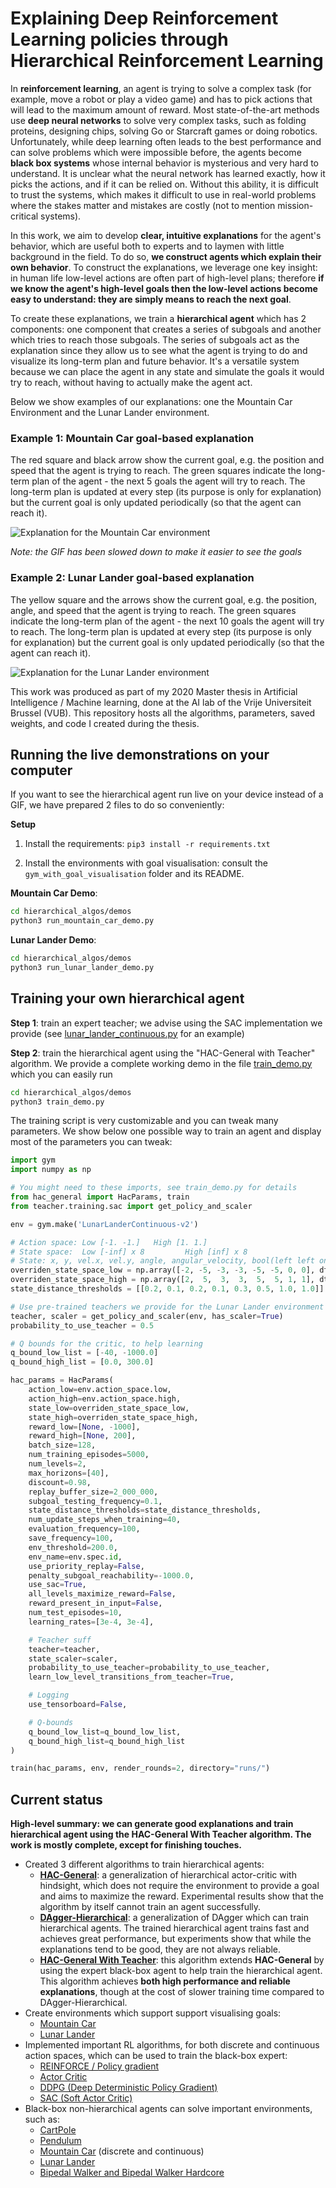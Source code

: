 # Explaining Deep Reinforcement Learning policies through Hierarchical Reinforcement Learning

In **reinforcement learning**, an agent is trying to solve a complex task (for example, move a robot or play 
a video game) and has to pick actions that will lead to the maximum amount of reward. Most state-of-the-art
methods use **deep neural networks** to solve very complex tasks, such as folding proteins, designing chips, solving
Go or Starcraft games or doing robotics. Unfortunately, while deep learning often leads to the best performance and can solve 
problems which were impossible before, the agents become 
**black box systems** whose internal behavior is mysterious and very hard to understand. It is unclear what the
neural network has learned exactly, how it picks the actions, and if it can be relied on. Without this ability, it
is difficult to trust the systems, which makes it difficult to use in real-world problems where the stakes matter and mistakes
are costly (not to mention mission-critical systems). 

In this work, we aim to develop **clear, intuitive explanations** for the agent's behavior, which are useful both to
experts and to laymen with little background in the field. To do so, **we construct agents which explain their own behavior**.
To construct the explanations, we leverage one key insight: in human life low-level actions are often part of high-level plans; 
therefore **if we know the agent's high-level goals then the low-level actions become easy to understand: they are simply means to reach the next goal**.

To create these explanations, we train a **hierarchical agent** which has 2 components: one component that creates a series of subgoals and another which tries to reach those subgoals. The series of subgoals act as the explanation since they allow us to see
what the agent is trying to do and visualize its long-term plan and future behavior. It's a versatile system because
we can place the agent in any state and simulate the goals it would try to reach, without having to actually make the agent act.

Below we show examples of our explanations: one the Mountain Car Environment and the Lunar Lander environment.

### Example 1: Mountain Car goal-based explanation

The red square and black arrow show the current goal, e.g. the position and speed that the agent is trying to reach. The green squares indicate the long-term plan of the agent - the next 5 goals the agent will try to reach. The long-term plan is updated at every step (its purpose is only for explanation) but the current goal is only updated periodically (so that the agent can reach it). 

![Explanation for the Mountain Car environment](https://github.com/bonaert/explainable_rl/blob/master/media/solved_hac_mountain_car.gif?raw=true)

*Note: the GIF has been slowed down to make it easier to see the goals*

### Example 2: Lunar Lander goal-based explanation

The yellow square and the arrows show the current goal, e.g. the position, angle, and speed that the agent is trying to reach. The green squares indicate the long-term plan of the agent - the next 10 goals the agent will try to reach. The long-term plan is updated at every step (its purpose is only for explanation) but the current goal is only updated periodically (so that the agent can reach it). 

![Explanation for the Lunar Lander environment](https://github.com/bonaert/explainable_rl/blob/master/media/solved_hac_lunar_lander.gif?raw=true)

This work was produced as part of my 2020 Master thesis in Artificial Intelligence / Machine learning, done
at the AI lab of the Vrije Universiteit Brussel (VUB). This repository hosts all the algorithms, parameters, 
saved weights, and code I created during the thesis.




## Running the live demonstrations on your computer

If you want to see the hierarchical agent run live on your device instead of a GIF, we have prepared 2 files to do so conveniently:

**Setup**

1. Install the requirements: `pip3 install -r requirements.txt`

2. Install the environments with goal visualisation: consult the  `gym_with_goal_visualisation` folder and its README.

**Mountain Car Demo**:

```bash
cd hierarchical_algos/demos
python3 run_mountain_car_demo.py
```

**Lunar Lander Demo**:

```bash
cd hierarchical_algos/demos
python3 run_lunar_lander_demo.py
```


## Training your own hierarchical agent

**Step 1**: train an expert teacher; we advise using the SAC implementation we provide (see [lunar_lander_continuous.py](https://github.com/bonaert/explainable_rl/blob/master/teacher/scripts/lunar_lander_continuous.py) for an example)

**Step 2**: train the hierarchical agent using the "HAC-General with Teacher" algorithm. We provide a complete working demo in the file [train_demo.py](https://github.com/bonaert/explainable_rl/blob/master/hierarchical_algos/demos/train_demo.py) which you can easily run

```bash
cd hierarchical_algos/demos
python3 train_demo.py
```

The training script is very customizable and you can tweak many parameters. We show below one possible way to train an agent and display most of the parameters you can tweak:

```python
import gym
import numpy as np

# You might need to these imports, see train_demo.py for details
from hac_general import HacParams, train
from teacher.training.sac import get_policy_and_scaler

env = gym.make('LunarLanderContinuous-v2')

# Action space: Low [-1. -1.]	High [1. 1.]
# State space:  Low [-inf] x 8         High [inf] x 8
# State: x, y, vel.x, vel.y, angle, angular_velocity, bool(left left on ground), bool(right leg on ground)
overriden_state_space_low = np.array([-2, -5, -3, -3, -5, -5, 0, 0], dtype=np.float32)
overriden_state_space_high = np.array([2,  5,  3,  3,  5,  5, 1, 1], dtype=np.float32)
state_distance_thresholds = [[0.2, 0.1, 0.2, 0.1, 0.3, 0.5, 1.0, 1.0]]

# Use pre-trained teachers we provide for the Lunar Lander environment
teacher, scaler = get_policy_and_scaler(env, has_scaler=True)
probability_to_use_teacher = 0.5

# Q bounds for the critic, to help learning
q_bound_low_list = [-40, -1000.0]
q_bound_high_list = [0.0, 300.0]

hac_params = HacParams(
    action_low=env.action_space.low,
    action_high=env.action_space.high,
    state_low=overriden_state_space_low,
    state_high=overriden_state_space_high,
    reward_low=[None, -1000],
    reward_high=[None, 200],
    batch_size=128,
    num_training_episodes=5000,
    num_levels=2,
    max_horizons=[40],
    discount=0.98,
    replay_buffer_size=2_000_000,
    subgoal_testing_frequency=0.1,
    state_distance_thresholds=state_distance_thresholds,
    num_update_steps_when_training=40,
    evaluation_frequency=100,
    save_frequency=100,
    env_threshold=200.0,
    env_name=env.spec.id,
    use_priority_replay=False,
    penalty_subgoal_reachability=-1000.0,
    use_sac=True,
    all_levels_maximize_reward=False,
    reward_present_in_input=False,
    num_test_episodes=10,
    learning_rates=[3e-4, 3e-4],

    # Teacher suff
    teacher=teacher,
    state_scaler=scaler,
    probability_to_use_teacher=probability_to_use_teacher,
    learn_low_level_transitions_from_teacher=True,

    # Logging
    use_tensorboard=False,

    # Q-bounds
    q_bound_low_list=q_bound_low_list,
    q_bound_high_list=q_bound_high_list
)

train(hac_params, env, render_rounds=2, directory="runs/")
```


## Current status

**High-level summary: we can generate good explanations and train hierarchical agent using the HAC-General With Teacher algorithm. The work is mostly complete, except for finishing touches.**

 - Created 3 different algorithms to train hierarchical agents:
    - **[HAC-General](https://github.com/bonaert/explainable_rl/blob/master/hierarchical_algos/hac_general.py)**: a generalization of hierarchical actor-critic with hindsight, which does not require the environment to provide a goal and aims to maximize the reward. Experimental results show that the algorithm by itself cannot train an agent successfully.
    - **[DAgger-Hierarchical](https://github.com/bonaert/explainable_rl/blob/master/hierarchical_algos/dagger.py)**: a generalization of DAgger which can train hierarchical agents. The trained hierarchical agent trains fast and achieves great performance, but experiments show that while the explanations tend to be good, they are not always reliable.
    - **[HAC-General With Teacher](https://github.com/bonaert/explainable_rl/blob/master/hierarchical_algos/hac_general.py)**: this algorithm extends **HAC-General** by using the expert black-box agent to help train the hierarchical agent. This algorithm achieves **both high performance and reliable explanations**, though at the cost of slower training time compared to DAgger-Hierarchical.
 - Create environments which support support visualising goals:
    - [Mountain Car](https://github.com/bonaert/explainable_rl/blob/master/hierarchical_algos/gym/continuous_mountain_car.py)
    - [Lunar Lander](https://github.com/bonaert/explainable_rl/blob/master/hierarchical_algos/gym/lunar_lander.py)
 - Implemented important RL algorithms, for both discrete and continuous action spaces, which can be used to train the black-box expert:
    - [REINFORCE / Policy gradient](https://github.com/bonaert/explainable_rl/blob/master/teacher/training/reinforce.py)
    - [Actor Critic](https://github.com/bonaert/explainable_rl/blob/master/teacher/training/actor_critic.py)
    - [DDPG (Deep Deterministic Policy Gradient)](https://github.com/bonaert/explainable_rl/blob/master/teacher/training/ddpg.py)
    - [SAC (Soft Actor Critic)](https://github.com/bonaert/explainable_rl/blob/master/teacher/training/sac.py)
- Black-box non-hierarchical agents can solve important environments, such as:
    - [CartPole](https://github.com/bonaert/explainable_rl/blob/master/teacher/scripts/cartpole.py)
    - [Pendulum](https://github.com/bonaert/explainable_rl/blob/master/teacher/scripts/pendulum.py)
    - [Mountain Car](https://github.com/bonaert/explainable_rl/blob/master/teacher/scripts/mountaincar.py) (discrete and continuous)
    - [Lunar Lander](https://github.com/bonaert/explainable_rl/blob/master/teacher/scripts/lunar_lander_continuous.py)
    - [Bipedal Walker and Bipedal Walker Hardcore](https://github.com/bonaert/explainable_rl/blob/master/teacher/scripts/bipedal_walker.py)

